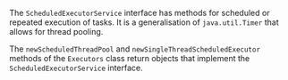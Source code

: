 
The `ScheduledExecutorService` interface has methods for scheduled or repeated execution of tasks. It is a generalisation of `java.util.Timer` that allows for thread pooling. 

The `newScheduledThreadPool` and `newSingleThreadScheduledExecutor` methods of the `Executors` class return objects that implement the `ScheduledExecutorService` interface.



